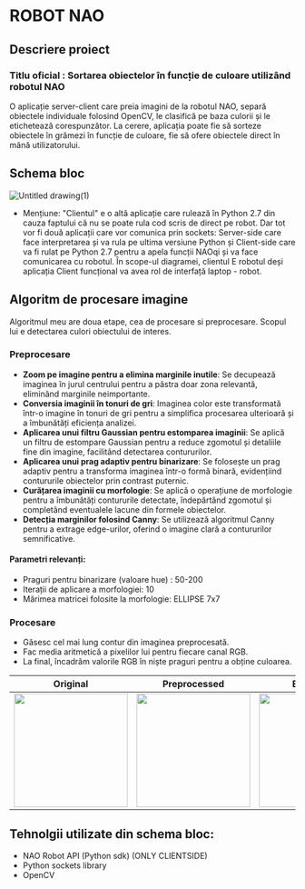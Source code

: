 # ROBOT NAO 

## Descriere proiect

### Titlu oficial : Sortarea obiectelor în funcție de culoare utilizând robotul NAO

O aplicație server-client care preia imagini de la robotul NAO, separă obiectele individuale folosind OpenCV, le clasifică pe baza culorii și le etichetează corespunzător. La cerere, aplicația poate fie să sorteze obiectele în grămezi în funcție de culoare, fie să ofere obiectele direct în mână utilizatorului.

## Schema bloc
![Untitled drawing(1)](https://github.com/user-attachments/assets/7a2a1243-8bba-4fcb-ae83-39dca016481d)

* Mențiune: "Clientul" e o altă aplicație care rulează în Python 2.7 din cauza faptului că nu se poate rula cod scris de direct pe robot. Dar tot vor fi două aplicații care vor comunica prin sockets: Server-side care face interpretarea și va rula pe ultima versiune Python și Client-side care va fi rulat pe Python 2.7 pentru a apela funcții NAOqi și va face comunicarea cu robotul. În scope-ul diagramei, clientul E robotul deși aplicația Client funcțional va avea rol de interfață laptop - robot.

## Algoritm de procesare imagine

Algoritmul meu are doua etape, cea de procesare si preprocesare. Scopul lui e detectarea culori obiectului de interes.

### **Preprocesare**

- **Zoom pe imagine pentru a elimina marginile inutile**: Se decupează imaginea în jurul centrului pentru a păstra doar zona relevantă, eliminând marginile neimportante.
- **Conversia imaginii în tonuri de gri**: Imaginea color este transformată într-o imagine în tonuri de gri pentru a simplifica procesarea ulterioară și a îmbunătăți eficiența analizei.
- **Aplicarea unui filtru Gaussian pentru estomparea imaginii**: Se aplică un filtru de estompare Gaussian pentru a reduce zgomotul și detaliile fine din imagine, facilitând detectarea contururilor.
- **Aplicarea unui prag adaptiv pentru binarizare**: Se folosește un prag adaptiv pentru a transforma imaginea într-o formă binară, evidențiind contururile obiectelor prin contrast puternic.
- **Curățarea imaginii cu morfologie**: Se aplică o operațiune de morfologie pentru a îmbunătăți contururile detectate, îndepărtând zgomotul și completând eventualele lacune din formele obiectelor.
- **Detecția marginilor folosind Canny**: Se utilizează algoritmul Canny pentru a extrage edge-urilor, oferind o imagine clară a contururilor semnificative.

#### Parametri relevanți:
- Praguri pentru binarizare (valoare hue) : 50-200
- Iterații de aplicare a morfologiei: 10
- Mărimea matricei folosite la morfologie: ELLIPSE 7x7

### **Procesare**

- Găsesc cel mai lung contur din imaginea preprocesată.
- Fac media aritmetică a pixelilor lui pentru fiecare canal RGB.
- La final, încadrăm valorile RGB în niște praguri pentru a obține culoarea.

Original                   |  Preprocessed              |  End Result
:-------------------------:|:-------------------------:|:-------------------------:
<img src="https://github.com/user-attachments/assets/971a561d-fc86-494e-a6ce-d7271e40c051" width="200"/> | <img src="https://github.com/user-attachments/assets/5e8c1f73-6393-44fe-8024-5fedf6355203" width="200"/> | <img src="https://github.com/user-attachments/assets/4b37fdb9-43a0-4820-b8f3-f18dd7547182" width="200"/>


## Tehnolgii utilizate din schema bloc:

* NAO Robot API (Python sdk) (ONLY CLIENTSIDE)
* Python sockets library 
* OpenCV


